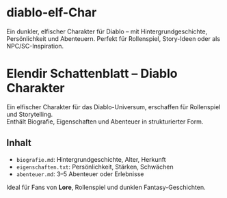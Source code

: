 # diablo-elf-Char
Ein dunkler, elfischer Charakter für Diablo – mit Hintergrundgeschichte, Persönlichkeit und Abenteuern.  Perfekt für Rollenspiel, Story-Ideen oder als NPC/SC-Inspiration.
# Elendir Schattenblatt – Diablo Charakter

Ein elfischer Charakter für das Diablo-Universum, erschaffen für Rollenspiel und Storytelling.  
Enthält Biografie, Eigenschaften und Abenteuer in strukturierter Form.  

## Inhalt
- `biografie.md`: Hintergrundgeschichte, Alter, Herkunft  
- `eigenschaften.txt`: Persönlichkeit, Stärken, Schwächen  
- `abenteuer.md`: 3–5 Abenteuer oder Erlebnisse  

Ideal für Fans von **Lore**, Rollenspiel und dunklen Fantasy-Geschichten.
